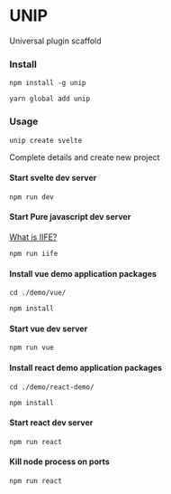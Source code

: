 UNIP
==============

Universal plugin scaffold

### Install

```
npm install -g unip

yarn global add unip
```

### Usage

```
unip create svelte
```

Complete details and create new project

#### Start svelte dev server

```
npm run dev 
```

#### Start Pure javascript dev server

[What is IIFE?](https://developer.mozilla.org/en-US/docs/Glossary/IIFE)

```
npm run iife 
```

#### Install vue demo application packages 

```
cd ./demo/vue/

npm install
```

#### Start vue dev server

```
npm run vue 
```

#### Install react demo application packages 

```
cd ./demo/react-demo/

npm install
```

#### Start react dev server

```
npm run react 
```

#### Kill node process on ports

```
npm run react 
```
